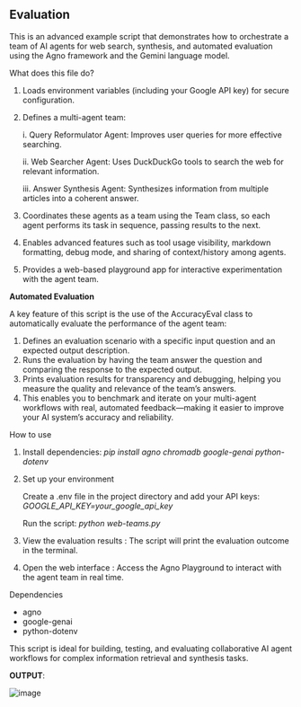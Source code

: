 Evaluation
--
This is an advanced example script that demonstrates how to orchestrate a team of AI agents for web search, synthesis, and automated evaluation using the Agno framework and the Gemini language model.

What does this file do?
1. Loads environment variables (including your Google API key) for secure configuration.
2. Defines a multi-agent team:

      i. Query Reformulator Agent: Improves user queries for more effective searching.
    
      ii. Web Searcher Agent: Uses DuckDuckGo tools to search the web for relevant information.
    
      iii. Answer Synthesis Agent: Synthesizes information from multiple articles into a coherent answer.

3. Coordinates these agents as a team using the Team class, so each agent performs its task in sequence, passing results to the next.
4. Enables advanced features such as tool usage visibility, markdown formatting, debug mode, and sharing of context/history among agents.
5. Provides a web-based playground app for interactive experimentation with the agent team.

**Automated Evaluation**

A key feature of this script is the use of the AccuracyEval class to automatically evaluate the performance of the agent team:
1. Defines an evaluation scenario with a specific input question and an expected output description.
2. Runs the evaluation by having the team answer the question and comparing the response to the expected output.
3. Prints evaluation results for transparency and debugging, helping you measure the quality and relevance of the team’s answers.
4. This enables you to benchmark and iterate on your multi-agent workflows with real, automated feedback—making it easier to improve your AI system’s accuracy and reliability.

How to use
1. Install dependencies: *pip install agno chromadb google-genai python-dotenv*
2. Set up your environment

      Create a .env file in the project directory and add your API keys: *GOOGLE_API_KEY=your_google_api_key*
    
      Run the script: *python web-teams.py*

3. View the evaluation results : The script will print the evaluation outcome in the terminal.
4. Open the web interface : Access the Agno Playground to interact with the agent team in real time.

Dependencies
- agno
- google-genai
- python-dotenv

This script is ideal for building, testing, and evaluating collaborative AI agent workflows for complex information retrieval and synthesis tasks.

**OUTPUT**:

![image](https://github.com/user-attachments/assets/03c88862-0b39-44b3-8d8c-f39b9a3038ad)
